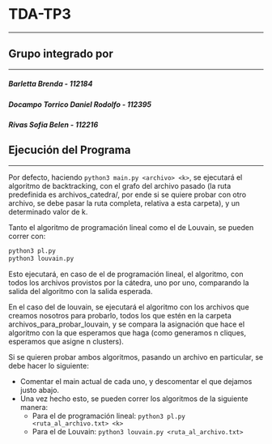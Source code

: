 # TDA-TP3
---

## Grupo integrado por
---
##### Barletta Brenda - 112184

##### Docampo Torrico Daniel Rodolfo - 112395

##### Rivas Sofia Belen - 112216

## Ejecución del Programa
---
Por defecto, haciendo `python3 main.py <archivo> <k>`, se ejecutará el algoritmo de backtracking, con el grafo del archivo pasado (la ruta predefinida es archivos_catedra/, por ende si se quiere probar con otro archivo, se debe pasar la ruta completa, relativa a esta carpeta), y un determinado valor de k.


Tanto el algoritmo de programación lineal como el de Louvain, se pueden correr con:
```bash
python3 pl.py
python3 louvain.py
```

Esto ejecutará, en caso de el de programación lineal, el algoritmo, con todos los archivos provistos por la cátedra, uno por uno, comparando la salida del algoritmo con la salida esperada.


En el caso del de louvain, se ejecutará el algoritmo con los archivos que creamos nosotros para probarlo, todos los que estén en la carpeta archivos_para_probar_louvain, y se compara la asignación que hace el algoritmo con la que esperamos que haga (como generamos n cliques, esperamos que asigne n clusters).


Si se quieren probar ambos algoritmos, pasando un archivo en particular, se debe hacer lo siguiente:
- Comentar el main actual de cada uno, y descomentar el que dejamos justo abajo.
- Una vez hecho esto, se pueden correr los algoritmos de la siguiente manera:
    - Para el de programación lineal: `python3 pl.py <ruta_al_archivo.txt> <k>`
    - Para el de Louvain: `python3 louvain.py <ruta_al_archivo.txt>`
